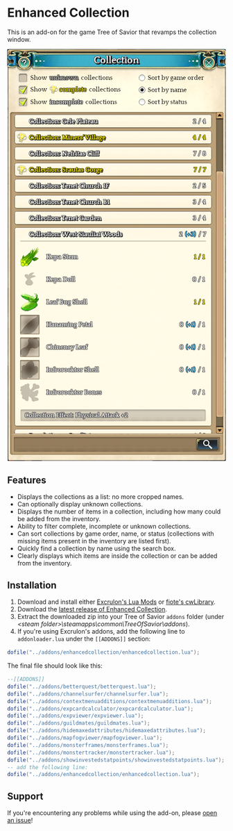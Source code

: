 # Enhanced Collection
This is an add-on for the game Tree of Savior that revamps the collection window.

![Enhanced Collection screenshot](https://raw.githubusercontent.com/MrJul/ToS-EnhancedCollection/master/Screenshot.png)

## Features
 - Displays the collections as a list: no more cropped names.
 - Can optionally display unknown collections.
 - Displays the number of items in a collection, including how many could be added from the inventory.
 - Ability to filter complete, incomplete or unknown collections.
 - Can sort collections by game order, name, or status (collections with missing items present in the inventory are listed first).
 - Quickly find a collection by name using the search box.
 - Clearly displays which items are inside the collection or can be added from the inventory.
 

## Installation

1. Download and install either [Excrulon's Lua Mods](https://github.com/Excrulon/Tree-of-Savior-Lua-Mods) or [fiote's cwLibrary](https://github.com/fiote/treeofsavior-addons).
2. Download the [latest release of Enhanced Collection](https://github.com/MrJul/ToS-EnhancedCollection/releases).
3. Extract the downloaded zip into your Tree of Savior `addons` folder (under *&lt;steam folder&gt;\steamapps\common\TreeOfSavior\addons*).
4. If you're using Excrulon's addons, add the following line to `addonloader.lua` under the `[[ADDONS]]` section:

```lua
dofile("../addons/enhancedcollection/enhancedcollection.lua");
```

The final file should look like this:

```lua
--[[ADDONS]]
dofile("../addons/betterquest/betterquest.lua");
dofile("../addons/channelsurfer/channelsurfer.lua");
dofile("../addons/contextmenuadditions/contextmenuadditions.lua");
dofile("../addons/expcardcalculator/expcardcalculator.lua");
dofile("../addons/expviewer/expviewer.lua");
dofile("../addons/guildmates/guildmates.lua");
dofile("../addons/hidemaxedattributes/hidemaxedattributes.lua");
dofile("../addons/mapfogviewer/mapfogviewer.lua");
dofile("../addons/monsterframes/monsterframes.lua");
dofile("../addons/monstertracker/monstertracker.lua");
dofile("../addons/showinvestedstatpoints/showinvestedstatpoints.lua");
-- add the following line:
dofile("../addons/enhancedcollection/enhancedcollection.lua");
```

## Support

If you're encountering any problems while using the add-on, please [open an issue](https://github.com/MrJul/ToS-EnhancedCollection/issues)!
